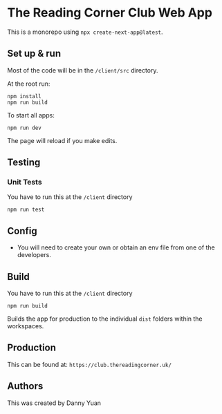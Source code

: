 # The Reading Corner Club Web App

This is a monorepo using `npx create-next-app@latest`.

## Set up & run

Most of the code will be in the `/client/src` directory.

At the root run:

```
npm install
npm run build
```

To start all apps:
```
npm run dev
```

The page will reload if you make edits.

## Testing

### Unit Tests

You have to run this at the `/client` directory
```
npm run test
```

## Config

- You will need to create your own or obtain an env file from one of the developers.

## Build

You have to run this at the `/client` directory

```
npm run build
```

Builds the app for production to the individual `dist` folders within the workspaces.


## Production

This can be found at: `https://club.thereadingcorner.uk/`

## Authors

This was created by Danny Yuan